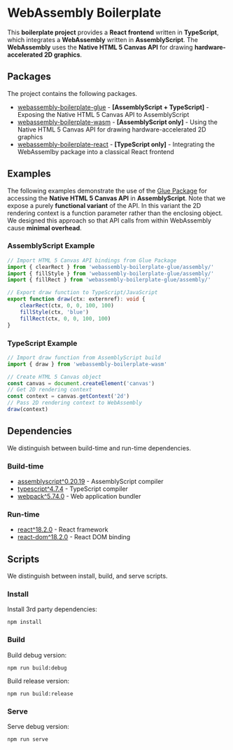 # WebAssembly Boilerplate

This **boilerplate project** provides a **React frontend** written in **TypeScript**, which integrates a **WebAssembly** written in **AssemblyScript**. The **WebAssembly** uses the **Native HTML 5 Canvas API** for drawing **hardware-accelerated 2D graphics**.

## Packages

The project contains the following packages.

* [webassembly-boilerplate-glue](./packages/glue/) - **[AssemblyScript + TypeScript]** - Exposing the Native HTML 5 Canvas API to AssemblyScript
* [webassembly-boilerplate-wasm](./packages/wasm/) - **[AssemblyScript only]** - Using the Native HTML 5 Canvas API for drawing hardware-accelerated 2D graphics
* [webassembly-boilerplate-react](./packages/react/) - **[TypeScript only]** - Integrating the WebAssemlby package into a classical React frontend

## Examples

The following examples demonstrate the use of the [Glue Package](./packages/glue/) for accessing the **Native HTML 5 Canvas API** in **AssemblyScript**. Note that we expose a purely **functional variant** of the API. In this variant the 2D rendering context is a function parameter rather than the enclosing object. We designed this approach so that API calls from within WebAssembly cause **minimal overhead**.

### AssemblyScript Example

```typescript
// Import HTML 5 Canvas API bindings from Glue Package
import { clearRect } from 'webassembly-boilerplate-glue/assembly/'
import { fillStyle } from 'webassembly-boilerplate-glue/assembly/'
import { fillRect } from 'webassembly-boilerplate-glue/assembly/'

// Export draw function to TypeScript/JavaScript
export function draw(ctx: externref): void {
    clearRect(ctx, 0, 0, 100, 100)
    fillStyle(ctx, 'blue')
    fillRect(ctx, 0, 0, 100, 100)
}
```

### TypeScript Example

```typescript
// Import draw function from AssemblyScript build
import { draw } from 'webassembly-boilerplate-wasm'

// Create HTML 5 Canvas object
const canvas = document.createElement('canvas')
// Get 2D rendering context
const context = canvas.getContext('2d')
// Pass 2D rendering context to WebAssembly
draw(context)
```

## Dependencies

We distinguish between build-time and run-time dependencies.

### Build-time

* [assemblyscript^0.20.19](https://www.assemblyscript.org/) - AssemblyScript compiler
* [typescript^4.7.4](https://www.typescriptlang.org/) - TypeScript compiler
* [webpack^5.74.0](https://webpack.js.org/) - Web application bundler

### Run-time

* [react^18.2.0](https://reactjs.org/) - React framework
* [react-dom^18.2.0](https://reactjs.org/docs/react-dom.html) - React DOM binding

## Scripts

We distinguish between install, build, and serve scripts.

### Install

Install 3rd party dependencies:

```
npm install
```

### Build

Build debug version:

```
npm run build:debug
```

Build release version:

```
npm run build:release
```

### Serve

Serve debug version:

```
npm run serve
```